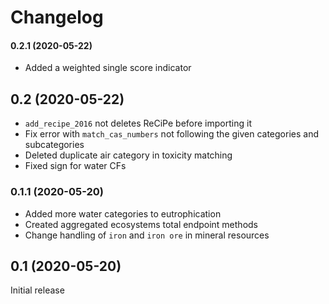 # Changelog

#### 0.2.1 (2020-05-22)

* Added a weighted single score indicator

## 0.2 (2020-05-22)

* `add_recipe_2016` not deletes ReCiPe before importing it
* Fix error with `match_cas_numbers` not following the given categories and subcategories
* Deleted duplicate air category in toxicity matching
* Fixed sign for water CFs

### 0.1.1 (2020-05-20)

* Added more water categories to eutrophication
* Created aggregated ecosystems total endpoint methods
* Change handling of `iron` and `iron ore` in mineral resources

## 0.1 (2020-05-20)

Initial release
